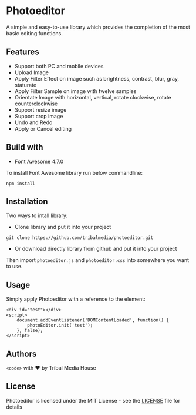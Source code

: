 # Photoeditor

A simple and easy-to-use library which provides the completion of the most basic editing functions.

## Features
* Support both PC and mobile devices
* Upload Image
* Apply Filter Effect on image such as brightness, contrast, blur, gray, staturate 
* Apply Filter Sample on image with twelve samples
* Orientate Image with horizontal, vertical, rotate clockwise, rotate counterclockwise
* Support resize image
* Support crop image
* Undo and Redo 
* Apply or Cancel editing 

## Build with
* Font Awesome 4.7.0

To install Font Awesome library run below commandline:
```
npm install
```

## Installation
Two ways to intall library: 
* Clone library and put it into your project 

```
git clone https://github.com/tribalmedia/photoeditor.git
```

* Or download directly library from github and put it into your project

Then import ```photoeditor.js``` and ```photoeditor.css``` into somewhere you want to use.

## Usage
Simply apply Photoeditor with a reference to the element:
```
<div id="test"></div>
<script>
    document.addEventListener('DOMContentLoaded', function() {
        photoEditor.init('test');
    }, false);
</script>

```

## Authors

`<code>` with ❤ by Tribal Media House


## License

Photoeditor is licensed under the MIT License - see the [LICENSE](LICENSE) file for details


